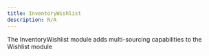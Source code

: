 ```yaml
---
title: InventoryWishlist
description: N/A
---
```


The InventoryWishlist module adds multi-sourcing capabilities to the Wishlist module
